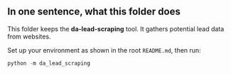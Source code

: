 ## In one sentence, what this folder does
This folder keeps the **da-lead-scraping** tool. It gathers potential lead data from websites.

Set up your environment as shown in the root `README.md`, then run:
```powershell
python -m da_lead_scraping
```
